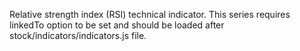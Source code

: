 Relative strength index (RSI) technical indicator. This series requires linkedTo
option to be set and should be loaded after stock/indicators/indicators.js file.